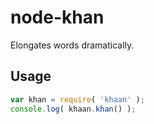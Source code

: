 # node-khan
Elongates words dramatically.

## Usage
```js
var khan = require( 'khaan' );
console.log( khaan.khan() );
```

